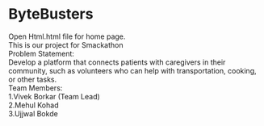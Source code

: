 # ByteBusters
Open Html.html file for home page.
<br>
This is our project for Smackathon
<br>
Problem Statement:
<br>
Develop a platform that connects patients with caregivers in their community, such as volunteers who can help with transportation, cooking, or other tasks.
<br>
Team Members:
<br>
1.Vivek Borkar (Team Lead)
<br>
2.Mehul Kohad
<br>
3.Ujjwal Bokde 
